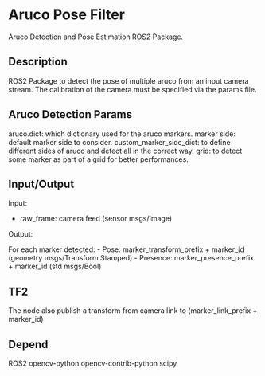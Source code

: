 # Aruco Pose Filter

Aruco Detection and Pose Estimation ROS2 Package.

## Description

ROS2 Package to detect the pose of multiple aruco from an input camera stream.
The calibration of the camera must be specified via the params file.

## Aruco Detection Params

aruco.dict: which dictionary used for the aruco markers.
marker side: default marker side to consider.
custom_marker_side_dict: to define different sides of aruco and detect all in the correct way.
grid: to detect some marker as part of a grid for better performances.

## Input/Output

Input: 

- raw_frame: 	camera feed (sensor msgs/Image)

Output: 

For each marker detected:
	- Pose: 				marker_transform_prefix + marker_id 			(geometry msgs/Transform Stamped)
	- Presence: 			marker_presence_prefix + marker_id				(std msgs/Bool)

## TF2

The node also publish a transform from camera link to (marker_link_prefix + marker_id)

## Depend

ROS2
opencv-python
opencv-contrib-python
scipy

